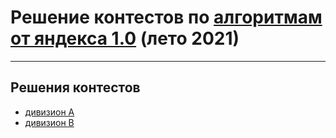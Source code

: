 # Решение контестов по [алгоритмам от яндекса 1.0](https://yandex.ru/yaintern/algorithm-training_1) (лето 2021)

---
## Решения контестов

- [дивизион А](https://github.com/OkhotnikovFN/Yandex-Algorithms/tree/main/trainings_2.0/division_a)
- [дивизион В](https://github.com/OkhotnikovFN/Yandex-Algorithms/tree/main/trainings_2.0/division_b)
